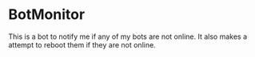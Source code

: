 # BotMonitor

This is a bot to notify me if any of my bots are not online.
It also makes a attempt to reboot them if they are not online.